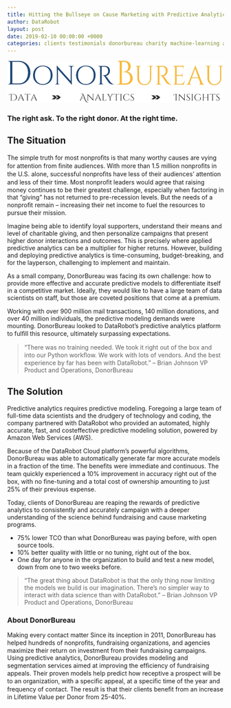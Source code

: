 ```yaml
---
title: Hitting the Bullseye on Cause Marketing with Predictive Analytics
author: DataRobot
layout: post
date: 2019-02-10 00:00:00 +0000
categories: clients testimonials donorbureau charity machine-learning ai
---
```



![DonorBureau](/img//donorbureau.jpg)
### The right ask. To the right donor. At the right time.


## The Situation

The simple truth for most nonproﬁts is that many worthy causes are vying for attention from ﬁnite audiences. With more than 1.5 million nonproﬁts in the U.S. alone, successful nonproﬁts have less of their audiences’ attention and less of their time. Most nonproﬁt leaders would agree that raising money continues to be their greatest challenge, especially when factoring in that “giving” has not returned to pre-recession levels. But the needs of a nonproﬁt remain – increasing their net income to fuel the resources to pursue their mission. 

Imagine being able to identify loyal supporters, understand their means and level of charitable giving, and then personalize campaigns that present higher donor interactions and outcomes. This is precisely where applied predictive analytics can be a multiplier for higher returns. However, building and deploying predictive analytics is time-consuming, budget-breaking, and for the layperson, challenging to implement and maintain. 

As a small company, DonorBureau was facing its own challenge: how to provide more effective and accurate predictive models to differentiate itself in a competitive market. Ideally, they would like to have a large team of data scientists on staff, but those are coveted positions that come at a premium. 

Working with over 900 million mail transactions, 140 million donations, and over 40 million individuals, the predictive modeling demands were mounting. DonorBureau looked to DataRobot’s predictive analytics platform to fulﬁll this resource, ultimately surpassing expectations.

> “There was no training needed. We took it right out of the box and into our Python workﬂow. We work with lots of vendors. And the best experience by far has been with DataRobot.”  – Brian Johnson VP Product and Operations, DonorBureau

## The Solution 
Predictive analytics requires predictive modeling. Foregoing a large team of full-time data scientists and the drudgery of technology and coding, the company partnered with DataRobot who provided an automated, highly accurate, fast, and costeffective predictive modeling solution, powered by Amazon Web Services (AWS). 

Because of the DataRobot Cloud platform’s powerful algorithms, DonorBureau was able to automatically generate far more accurate models in a fraction of the time. The beneﬁts were immediate and continuous. The team quickly experienced a 10% improvement in accuracy right out of the box, with no ﬁne-tuning and a total cost of ownership amounting to just 25% of their previous expense. 

Today, clients of DonorBureau are reaping the rewards of predictive analytics to consistently and accurately campaign with a deeper understanding of the science behind fundraising and cause marketing programs.

- 75% lower TCO than what DonorBureau was paying before, with open source tools.
- 10% better quality with little or no tuning, right out of the box.
- One day for anyone in the organization to build and test a new model, down from one to two weeks before.

> “The great thing about DataRobot is that the only thing now limiting the models we build is our imagination. There’s no simpler way to interact with data science than with DataRobot.”  – Brian Johnson VP Product and Operations, DonorBureau


### About DonorBureau
Making every contact matter Since its inception in 2011, DonorBureau has helped hundreds of nonproﬁts, fundraising organizations, and agencies maximize their return on investment from their fundraising campaigns. Using predictive analytics, DonorBureau provides modeling and segmentation services aimed at improving the efﬁciency of fundraising appeals. Their proven models help predict how receptive a prospect will be to an organization, with a speciﬁc appeal, at a speciﬁc time of the year and frequency of contact. The result is that their clients beneﬁt from an increase in Lifetime Value per Donor from 25-40%.
